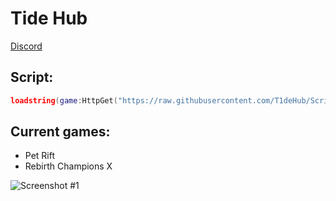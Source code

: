 # Tide Hub
[Discord](https://discord.gg/Nwncrcg8jp)
## Script:
```lua
loadstring(game:HttpGet("https://raw.githubusercontent.com/T1deHub/Scripts/main/Loader.lua"))()
```
## Current games:
- Pet Rift
- Rebirth Champions X

![Screenshot #1](https://i.imgur.com/mNX2eNA.png)
